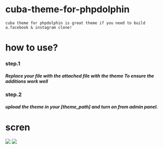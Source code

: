 # cuba-theme-for-phpdolphin
	cuba theme for phpdolphin is great theme if you need to build a.facebook & instagram clone!

# how to use?
<h3>step.1</h3/>
	    <h5>Replace your <classes.php> file with the attached file with the theme To ensure the additions work well</h5/>
 
<h3>step.2</h3/>
      <h5>upload the theme in your [theme_path] and turn on from admin panel.</h5/>


# scren
<img src="https://camo.envatousercontent.com/e80839b4ff7b853718710cca9898d5784d488363/68747470733a2f2f612e746f7034746f702e696f2f705f313631306c6c676833332e706e67">

<img src="https://camo.envatousercontent.com/6ff80dcd2bc00fbe19bc866a6758fd980905c691/68747470733a2f2f6b2e746f7034746f702e696f2f705f31363130727a727964312e706e67">

